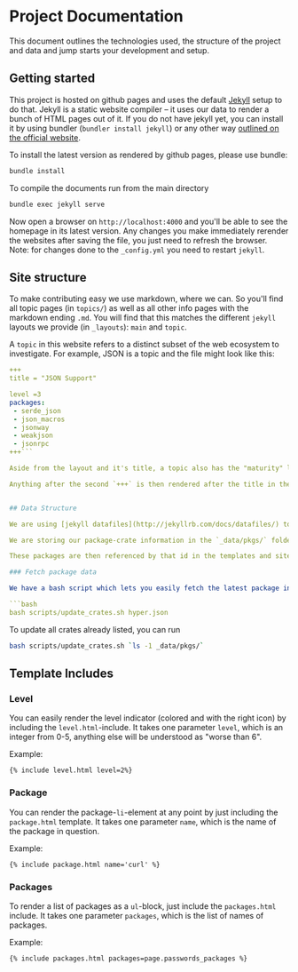 # Project Documentation

This document outlines the technologies used, the structure of the project and data and jump starts your development and setup.

## Getting started

This project is hosted on github pages and uses the default [Jekyll](https://jekyllrb.com/) setup to do that. Jekyll is a static website compiler – it uses our data to render a bunch of HTML pages out of it. If you do not have jekyll yet, you can install it by using bundler (`bundler install jekyll`) or any other way [outlined on the official website](http://jekyllrb.com/docs/installation/).

To install the latest version as rendered by github pages, please use bundle:

```bash
bundle install
```

To compile the documents run from the main directory

```bash
bundle exec jekyll serve
```

Now open a browser on `http://localhost:4000` and you'll be able to see the homepage in its latest version. Any changes you make immediately rerender the websites after saving the file, you just need to refresh the browser. Note: for changes done to the `_config.yml` you need to restart `jekyll`.

## Site structure

To make contributing easy we use markdown, where we can. So you'll find all topic pages (in `topics/`) as well as all other info pages with the markdown ending `.md`. You will find that this matches the different `jekyll` layouts we provide (in `_layouts`): `main` and `topic`.

A `topic` in this website refers to a distinct subset of the web ecosystem to investigate. For example, JSON is a topic and the file might look like this:

```yaml
+++
title = "JSON Support"

level =3
packages:
 - serde_json
 - json_macros
 - jsonway
 - weakjson
 - jsonrpc
+++```

Aside from the layout and it's title, a topic also has the "maturity" level – an indicator from 0-6, which indicates how mature the curators believe this topic to be in rust (0 being the most mature and tested). Usually a topic also comes with a list of packages. These reference the packages-filenames as mentioned below in the data structures section.

Anything after the second `+++` is then rendered after the title in the top of the page, before the packages are listed. If no packages are found, none are rendered. Which might be what you want, especially if you want to split them up into your own sections. In that case, however, you have to do the rendering yourself at the moment. Take a look at the `topics/services.md` for an example on how to achieve that.


## Data Structure

We are using [jekyll datafiles](http://jekyllrb.com/docs/datafiles/) to manage package data. If you are unfamiliar with datafiles, you might want to check out the documentation.

We are storing our package-crate information in the `_data/pkgs/` folder, where each package is referenced by its id and the `.json` extension. The information inside that file is the direct export of crates.io API request for that package.

These packages are then referenced by that id in the templates and site

### Fetch package data

We have a bash script which lets you easily fetch the latest package information – you need to have `curl` installed for it. You can run it to fetch the latest info like this (don't forget the `.json` suffix):

```bash
bash scripts/update_crates.sh hyper.json
```

To update all crates already listed, you can run

```bash
bash scripts/update_crates.sh `ls -1 _data/pkgs/`
```


## Template Includes

### Level

You can easily render the level indicator (colored and with the right icon) by including the `level.html`-include. It takes one parameter `level`, which is an integer from 0-5, anything else will be understood as "worse than 6".

Example:

```liquid
{% include level.html level=2%}
```


### Package

You can render the package-`li`-element at any point by just including the `package.html` template. It takes one parameter `name`, which is the name of the package in question.

Example:

```liquid
{% include package.html name='curl' %}
```

### Packages

To render a list of packages as a `ul`-block, just include the `packages.html` include. It takes one parameter `packages`, which is the list of names of packages.

Example:

```liquid
{% include packages.html packages=page.passwords_packages %}
```
